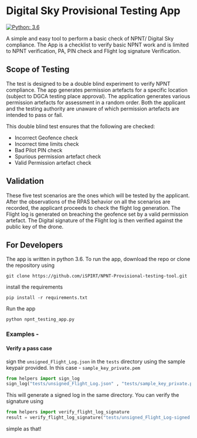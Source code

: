 # Digital Sky Provisional Testing App
[![Python: 3.6](https://img.shields.io/badge/python-3.6-blue.svg)](https://www.python.org/downloads/)


A simple and easy tool to perform a basic check of NPNT/ Digital Sky compliance. 
The App is a checklist to verify basic NPNT work and is limited to NPNT verification, PA, PIN check and Flight log signature Verification. 

## Scope of Testing
The test is designed to be a double blind experiment to verify NPNT compliance.
The app generates permission artefacts for a specific location 
(subject to DGCA testing place approval). 
The application generates various permission artefacts for assessment in a random order. 
Both the applicant and the testing authority are unaware of which permission 
artefacts are intended to pass or fail. 

This double blind test ensures that the following are checked:
- Incorrect Geofence check
- Incorrect time limits check
- Bad Pilot PIN check 
- Spurious permission artefact check
- Valid Permission artefact check

## Validation
These five test scenarios are the ones which will be tested by the applicant.
After the observations of the RPAS behavior on all the scenarios are recorded,
the applicant proceeds to check the flight log generation.
The Flight log is generated on breaching the geofence set by a valid permission artefact.
The Digital signature of the Flight log is then verified against the public key of the drone.

## For Developers
The app is written in python 3.6. To run the app, download the repo or clone the repository using

`git clone https://github.com/iSPIRT/NPNT-Provisional-testing-tool.git`

install the requirements 

`pip install -r requirements.txt`

Run the app

`python npnt_testing_app.py`

### Examples - 
#### Verify a pass case
sign the `unsigned_Flight_Log.json` in the `tests` directory using the sample
keypair provided. In this case - `sample_key_private.pem`

```python
from helpers import sign_log
sign_log("tests/unsigned_Flight_Log.json" , "tests/sample_key_private.pem")
``` 

This will generate a signed log in the same directory. You can verify the signature using 
```python
from helpers import verify_flight_log_signature
result = verify_flight_log_signature("tests/unsigned_Flight_Log-signed.json", "tests/sample_key_public.pem")
```
simple as that!
